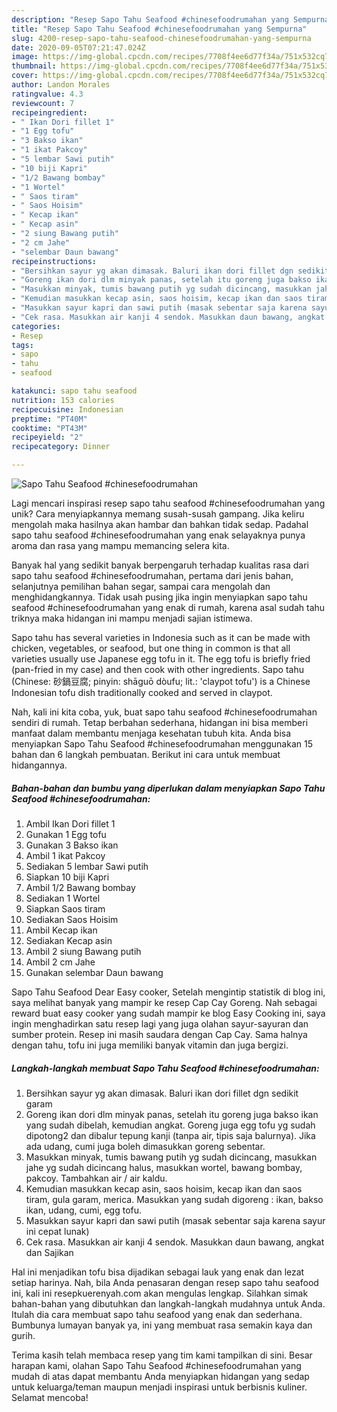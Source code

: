 ```yaml
---
description: "Resep Sapo Tahu Seafood #chinesefoodrumahan yang Sempurna"
title: "Resep Sapo Tahu Seafood #chinesefoodrumahan yang Sempurna"
slug: 4200-resep-sapo-tahu-seafood-chinesefoodrumahan-yang-sempurna
date: 2020-09-05T07:21:47.024Z
image: https://img-global.cpcdn.com/recipes/7708f4ee6d77f34a/751x532cq70/sapo-tahu-seafood-chinesefoodrumahan-foto-resep-utama.jpg
thumbnail: https://img-global.cpcdn.com/recipes/7708f4ee6d77f34a/751x532cq70/sapo-tahu-seafood-chinesefoodrumahan-foto-resep-utama.jpg
cover: https://img-global.cpcdn.com/recipes/7708f4ee6d77f34a/751x532cq70/sapo-tahu-seafood-chinesefoodrumahan-foto-resep-utama.jpg
author: Landon Morales
ratingvalue: 4.3
reviewcount: 7
recipeingredient:
- " Ikan Dori fillet 1"
- "1 Egg tofu"
- "3 Bakso ikan"
- "1 ikat Pakcoy"
- "5 lembar Sawi putih"
- "10 biji Kapri"
- "1/2 Bawang bombay"
- "1 Wortel"
- " Saos tiram"
- " Saos Hoisim"
- " Kecap ikan"
- " Kecap asin"
- "2 siung Bawang putih"
- "2 cm Jahe"
- "selembar Daun bawang"
recipeinstructions:
- "Bersihkan sayur yg akan dimasak. Baluri ikan dori fillet dgn sedikit garam"
- "Goreng ikan dori dlm minyak panas, setelah itu goreng juga bakso ikan yang sudah dibelah, kemudian angkat. Goreng juga egg tofu yg sudah dipotong2 dan dibalur tepung kanji (tanpa air, tipis saja balurnya). Jika ada udang, cumi juga boleh dimasukkan goreng sebentar."
- "Masukkan minyak, tumis bawang putih yg sudah dicincang, masukkan jahe yg sudah dicincang halus, masukkan wortel, bawang bombay, pakcoy. Tambahkan air / air kaldu."
- "Kemudian masukkan kecap asin, saos hoisim, kecap ikan dan saos tiram, gula garam, merica. Masukkan yang sudah digoreng : ikan, bakso ikan, udang, cumi, egg tofu."
- "Masukkan sayur kapri dan sawi putih (masak sebentar saja karena sayur ini cepat lunak)"
- "Cek rasa. Masukkan air kanji 4 sendok. Masukkan daun bawang, angkat dan Sajikan"
categories:
- Resep
tags:
- sapo
- tahu
- seafood

katakunci: sapo tahu seafood 
nutrition: 153 calories
recipecuisine: Indonesian
preptime: "PT40M"
cooktime: "PT43M"
recipeyield: "2"
recipecategory: Dinner

---
```



![Sapo Tahu Seafood #chinesefoodrumahan](https://img-global.cpcdn.com/recipes/7708f4ee6d77f34a/751x532cq70/sapo-tahu-seafood-chinesefoodrumahan-foto-resep-utama.jpg)

Lagi mencari inspirasi resep sapo tahu seafood #chinesefoodrumahan yang unik? Cara menyiapkannya memang susah-susah gampang. Jika keliru mengolah maka hasilnya akan hambar dan bahkan tidak sedap. Padahal sapo tahu seafood #chinesefoodrumahan yang enak selayaknya punya aroma dan rasa yang mampu memancing selera kita.

Banyak hal yang sedikit banyak berpengaruh terhadap kualitas rasa dari sapo tahu seafood #chinesefoodrumahan, pertama dari jenis bahan, selanjutnya pemilihan bahan segar, sampai cara mengolah dan menghidangkannya. Tidak usah pusing jika ingin menyiapkan sapo tahu seafood #chinesefoodrumahan yang enak di rumah, karena asal sudah tahu triknya maka hidangan ini mampu menjadi sajian istimewa.

Sapo tahu has several varieties in Indonesia such as it can be made with chicken, vegetables, or seafood, but one thing in common is that all varieties usually use Japanese egg tofu in it. The egg tofu is briefly fried (pan-fried in my case) and then cook with other ingredients. Sapo tahu (Chinese: 砂鍋豆腐; pinyin: shāguō dòufu; lit.: &#39;claypot tofu&#39;) is a Chinese Indonesian tofu dish traditionally cooked and served in claypot.


Nah, kali ini kita coba, yuk, buat sapo tahu seafood #chinesefoodrumahan sendiri di rumah. Tetap berbahan sederhana, hidangan ini bisa memberi manfaat dalam membantu menjaga kesehatan tubuh kita. Anda bisa menyiapkan Sapo Tahu Seafood #chinesefoodrumahan menggunakan 15 bahan dan 6 langkah pembuatan. Berikut ini cara untuk membuat hidangannya.

<!--inarticleads1-->

##### Bahan-bahan dan bumbu yang diperlukan dalam menyiapkan Sapo Tahu Seafood #chinesefoodrumahan:

1. Ambil  Ikan Dori fillet 1
1. Gunakan 1 Egg tofu
1. Gunakan 3 Bakso ikan
1. Ambil 1 ikat Pakcoy
1. Sediakan 5 lembar Sawi putih
1. Siapkan 10 biji Kapri
1. Ambil 1/2 Bawang bombay
1. Sediakan 1 Wortel
1. Siapkan  Saos tiram
1. Sediakan  Saos Hoisim
1. Ambil  Kecap ikan
1. Sediakan  Kecap asin
1. Ambil 2 siung Bawang putih
1. Ambil 2 cm Jahe
1. Gunakan selembar Daun bawang


Sapo Tahu Seafood Dear Easy cooker, Setelah mengintip statistik di blog ini, saya melihat banyak yang mampir ke resep Cap Cay Goreng. Nah sebagai reward buat easy cooker yang sudah mampir ke blog Easy Cooking ini, saya ingin menghadirkan satu resep lagi yang juga olahan sayur-sayuran dan sumber protein. Resep ini masih saudara dengan Cap Cay. Sama halnya dengan tahu, tofu ini juga memiliki banyak vitamin dan juga bergizi. 

<!--inarticleads2-->

##### Langkah-langkah membuat Sapo Tahu Seafood #chinesefoodrumahan:

1. Bersihkan sayur yg akan dimasak. Baluri ikan dori fillet dgn sedikit garam
1. Goreng ikan dori dlm minyak panas, setelah itu goreng juga bakso ikan yang sudah dibelah, kemudian angkat. Goreng juga egg tofu yg sudah dipotong2 dan dibalur tepung kanji (tanpa air, tipis saja balurnya). Jika ada udang, cumi juga boleh dimasukkan goreng sebentar.
1. Masukkan minyak, tumis bawang putih yg sudah dicincang, masukkan jahe yg sudah dicincang halus, masukkan wortel, bawang bombay, pakcoy. Tambahkan air / air kaldu.
1. Kemudian masukkan kecap asin, saos hoisim, kecap ikan dan saos tiram, gula garam, merica. Masukkan yang sudah digoreng : ikan, bakso ikan, udang, cumi, egg tofu.
1. Masukkan sayur kapri dan sawi putih (masak sebentar saja karena sayur ini cepat lunak)
1. Cek rasa. Masukkan air kanji 4 sendok. Masukkan daun bawang, angkat dan Sajikan


Hal ini menjadikan tofu bisa dijadikan sebagai lauk yang enak dan lezat setiap harinya. Nah, bila Anda penasaran dengan resep sapo tahu seafood ini, kali ini resepkuerenyah.com akan mengulas lengkap. Silahkan simak bahan-bahan yang dibutuhkan dan langkah-langkah mudahnya untuk Anda. Itulah dia cara membuat sapo tahu seafood yang enak dan sederhana. Bumbunya lumayan banyak ya, ini yang membuat rasa semakin kaya dan gurih. 

Terima kasih telah membaca resep yang tim kami tampilkan di sini. Besar harapan kami, olahan Sapo Tahu Seafood #chinesefoodrumahan yang mudah di atas dapat membantu Anda menyiapkan hidangan yang sedap untuk keluarga/teman maupun menjadi inspirasi untuk berbisnis kuliner. Selamat mencoba!
